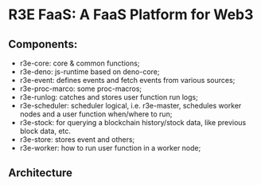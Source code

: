 # R3E FaaS: A FaaS Platform for Web3

## Components:

* r3e-core: core & common functions;
* r3e-deno: js-runtime based on deno-core;
* r3e-event: defines events and fetch events from various sources;
* r3e-proc-marco: some proc-macros;
* r3e-runlog: catches and stores user function run logs;
* r3e-scheduler: scheduler logical, i.e. r3e-master, schedules worker nodes and a user function when/where to run;
* r3e-stock: for querying a blockchain history/stock data, like previous block data, etc.
* r3e-store: stores event and others;
* r3e-worker: how to run user function in a worker node;

## Architecture
